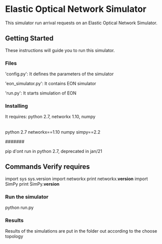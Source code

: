 # Elastic Optical Network Simulator

This simulator run arrival requests on an Elastic Optical Network Simulator.

## Getting Started

These instructions will guide you to run this simulator.

### Files

'config.py': It defines the parameters of the simulator

'eon_simulator.py': It contains EON simulator

'run.py': It starts simulation of EON

### Installing

It requires: python 2.7, networkx 1.10, numpy

######

python 2.7
networkx==1.10
numpy
simpy==2.2

#######

pip d'ont run in python 2.7, deprecated in jan/21

## Commands Verify requires

import sys
sys.version
import networkx
print networkx.__version__
import SimPy
print SimPy.__version__

### Run the simulator

python run.py

### Results

Results of the simulations are put in the folder out according to the choose topology

